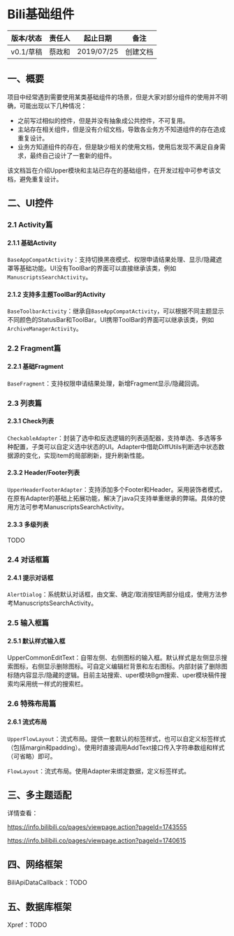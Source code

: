# Bili基础组件

| 版本/状态 | 责任人 | 起止日期   | 备注     |
| --------- | ------ | ---------- | -------- |
| v0.1/草稿 | 蔡政和 | 2019/07/25 | 创建文档 |



## 一、概要

项目中经常遇到需要使用某类基础组件的场景，但是大家对部分组件的使用并不明确，可能出现以下几种情况：

- 之前写过相似的控件，但是并没有抽象成公共控件，不可复用。
- 主站存在相关组件，但是没有介绍文档，导致各业务方不知道组件的存在造成重复设计。
- 业务方知道组件的存在，但是缺少相关的使用文档，使用后发现不满足自身需求，最终自己设计了一套新的组件。

该文档旨在介绍Upper模块和主站已存在的基础组件，在开发过程中可参考该文档，避免重复设计。

## 二、UI控件

### 2.1 Activity篇

#### 2.1.1 基础Activity

`BaseAppCompatActivity`：支持切换黑夜模式、权限申请结果处理、显示/隐藏遮罩等基础功能。UI没有ToolBar的界面可以直接继承该类，例如`ManuscriptsSearchActivity`。

#### 2.1.2 支持多主题ToolBar的Activity

`BaseToolbarActivity`：继承自`BaseAppCompatActivity`，可以根据不同主题显示不同颜色的StatusBar和ToolBar。UI携带ToolBar的界面可以继承该类，例如`ArchiveManagerActivity`。

### 2.2 Fragment篇

#### 2.2.1 基础Fragment

`BaseFragment`：支持权限申请结果处理，新增Fragment显示/隐藏回调。

### 2.3 列表篇

#### 2.3.1 Check列表

`CheckableAdapter`：封装了选中和反选逻辑的列表适配器，支持单选、多选等多种配置，子类可以自定义选中状态的UI。Adapter中借助DiffUtils判断选中状态数据源的变化，实现item的局部刷新，提升刷新性能。

#### 2.3.2 Header/Footer列表

`UpperHeaderFooterAdapter`：支持添加多个Footer和Header。采用装饰者模式，在原有Adapter的基础上拓展功能，解决了java只支持单重继承的弊端。具体的使用方法可参考ManuscriptsSearchActivity。

#### 2.3.3 多级列表

TODO

### 2.4 对话框篇

#### 2.4.1 提示对话框

`AlertDialog`：系统默认对话框，由文案、确定/取消按钮两部分组成，使用方法参考ManuscriptsSearchActivity。

### 2.5 输入框篇

#### 2.5.1 默认样式输入框

UpperCommonEditText：自带左侧、右侧图标的输入框。默认样式是左侧显示搜索图标，右侧显示删除图标。可自定义编辑栏背景和左右图标。内部封装了删除图标随内容显示/隐藏的逻辑。目前主站搜索、uper模块Bgm搜索、uper模块稿件搜索均采用统一样式的搜索栏。

### 2.6 特殊布局篇

#### 2.6.1 流式布局

`UpperFlowLayout`：流式布局。提供一套默认的标签样式，也可以自定义标签样式（包括margin和padding）。使用时直接调用AddText接口传入字符串数组和样式（可省略）即可。

`FlowLayout`：流式布局。使用Adapter来绑定数据，定义标签样式。

## 三、多主题适配

详情查看：

https://info.bilibili.co/pages/viewpage.action?pageId=1743555

https://info.bilibili.co/pages/viewpage.action?pageId=1740615

## 四、网络框架

BiliApiDataCallback：TODO

## 五、数据库框架

 Xpref：TODO
